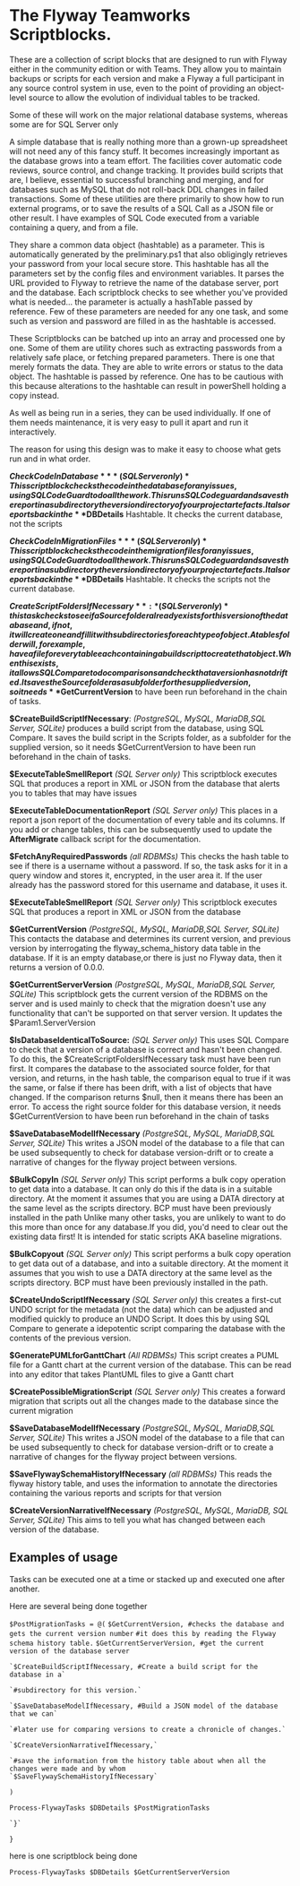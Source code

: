 



# The Flyway Teamworks Scriptblocks.

These are a collection of script blocks that are designed to run with Flyway either in the community edition or with Teams. They allow you to maintain backups or scripts for each version and make a Flyway a full participant in any source control system in use, even to the point of providing an  object-level source to allow the evolution of individual tables to be tracked.

Some of these will work on the major relational database systems, whereas some are for SQL Server only 

A simple database that is really nothing more than a grown-up spreadsheet will  not need any of this fancy stuff. It becomes increasingly important as the database grows into a team effort. The facilities cover automatic code reviews, source control, and change tracking. It provides build scripts that are, I believe, essential to successful branching and merging, and for databases such as MySQL that do not roll-back DDL changes in failed transactions. Some of these utilities are there primarily to show how to run external programs, or to save the results of a SQL Call as a JSON file or other result. I have  examples of SQL Code executed from a variable containing a query,  and from  a file. 

They share a common data object (hashtable) as a parameter. This is automatically  generated by the preliminary.ps1 that also obligingly retrieves your password from your local secure store. This hashtable has all the parameters set by the config  files and environment variables. It parses the URL provided to Flyway to retrieve the name of the database server, port and the database. Each scriptblock checks to see whether you've provided what is needed... the parameter is actually a hashTable passed by reference. 
Few of these parameters  are needed for any one task, and some such as version and password are filled in as the hashtable is accessed.

These Scriptblocks can be batched up into an array and processed one by one. Some of them are utility chores such as extracting passwords from a relatively safe place, or fetching prepared parameters. There
is one that merely formats the data. They are able to write errors or status to the data object. The hashtable is passed by reference. One has to be cautious with this because alterations to the hashtable can result in powerShell holding a copy instead. 

As well as being run in a series, they can be used individually. If one of them needs maintenance, it is very easy to pull it apart and run it interactively.

The reason for using this design was to make it easy to choose what gets run and in what order. 

**$CheckCodeInDatabase** *(SQL Server only)*
This scriptblock checks the code in the database for any issues, using SQL Code Guard to do all the work. This runs SQL Codeguard  and saves the report in a subdirectory the version directory of your project artefacts. It also reports back in the **$DBDetails** Hashtable. It checks the current database, not the scripts

**$CheckCodeInMigrationFiles** *(SQL Server only)*
This scriptblock checks the code in the migration files for any issues, using SQL Code Guard to do all the work. This runs SQL Codeguard and saves the report in a subdirectory the version directory of your 
project artefacts. It also reports back in the **$DBDetails** Hashtable. It checks the scripts not the current database.

**$CreateScriptFoldersIfNecessary**: *(SQL Server only)*
this task checks to see if a Source folder already exists for this version of the database and, if not, it will create one and fill it with subdirectories for each type of object. A tables folder will, for example, have a file for every table each containing a build script to create that object. When this exists, it allows SQL Compare
to do comparisons and check that a version has not drifted. It saves the Source folder as a subfolder for the supplied version, so it needs **$GetCurrentVersion** to have been run beforehand in the chain of tasks.

**$CreateBuildScriptIfNecessary**: *(PostgreSQL, MySQL, MariaDB,SQL Server, SQLite)*
produces a build script from the database, using SQL Compare. It saves the build script in the Scripts folder, as a subfolder for the supplied version, so it needs $GetCurrentVersion to have been run beforehand in the chain of tasks.

**$ExecuteTableSmellReport** *(SQL Server only)*
This scriptblock executes SQL that produces a report in XML or JSON from the database that alerts you to tables that may have issues

**$ExecuteTableDocumentationReport** *(SQL Server only)*
 This places in a report a json report of the documentation of every table and its columns. If you add or change tables, this can be subsequently used to update the **AfterMigrate** callback script
for the documentation. 

**$FetchAnyRequiredPasswords** *(all RDBMSs)*
This checks the hash table to see if there is a username without a password. If so, the task asks for it in a query window and stores it, encrypted, in the user area it. If the user already has the password stored for this username and database, it uses it.

**$ExecuteTableSmellReport** *(SQL Server only)*
This scriptblock executes SQL that produces a report in XML or JSON from the database

**$GetCurrentVersion** *(PostgreSQL, MySQL, MariaDB,SQL Server, SQLite)*
This contacts the database and determines its current version, and previous version by interrogating the flyway_schema_history data table in the database. If it is an empty database,or there is just no Flyway data, then it returns a version of 0.0.0.

**$GetCurrentServerVersion** *(PostgreSQL, MySQL, MariaDB,SQL Server, SQLite)*
This scriptblock gets the current version of the RDBMS on the server and is used mainly to check that the migration doesn't use any functionality that can't be supported on that server version. It updates
the $Param1.ServerVersion 

**$IsDatabaseIdenticalToSource:** *(SQL Server only)*
This uses SQL Compare to check that a version of a database is correct and hasn't been changed. To do this, the $CreateScriptFoldersIfNecessary task must have been run first. It compares the database to the associated source folder, for that version, and returns, in the hash table, the comparison equal to true if it was the same, or false if there has been drift, with a list of objects that have changed. If the comparison returns $null, then it means there has been an error. To access the right source folder for this database version, it needs $GetCurrentVersion to have been run beforehand in the chain of tasks

**$SaveDatabaseModelIfNecessary** *(PostgreSQL, MySQL, MariaDB,SQL Server, SQLite)*
This writes a JSON model of the database to a file that can be used subsequently to check for database version-drift or to create a narrative of changes for the flyway project between versions.

**$BulkCopyIn** *(SQL Server only)*
This script performs a bulk copy operation to get data into a database. It can only do this if the data is in a suitable directory. At the moment it assumes that you are using a DATA directory at the same level as the scripts directory. 
BCP must have been previously installed in the path Unlike many other tasks, you are unlikely to want to do this more than once for any database.If you did, you'd need to clear out the existing data first! It is intended
for static scripts AKA baseline migrations.

**$BulkCopyout** *(SQL Server only)*
This script performs a bulk copy operation to get data out of a database, and into a suitable directory. At the moment it assumes that you wish to use a DATA directory at the same level as the scripts directory. 
BCP must have been previously installed in the path.

**$CreateUndoScriptIfNecessary** *(SQL Server only)*
this creates a first-cut UNDO script for the metadata (not the data) which can be adjusted and modified quickly to produce an UNDO Script. It does this by using SQL Compare to generate a  idepotentic script comparing the database with the  contents of the previous version.

**$GeneratePUMLforGanttChart** *(All RDBMSs)*
This script creates a PUML file for a Gantt chart at the current version of the database. This can be read into any editor that takes PlantUML files to give a Gantt chart

**$CreatePossibleMigrationScript** *(SQL Server only)*
This creates a forward migration that scripts out all the changes made to the database since the current migration

**$SaveDatabaseModelIfNecessary** *(PostgreSQL, MySQL, MariaDB,SQL Server, SQLite)*
This writes a JSON model of the database to a file that can be used subsequently to check for database version-drift or to create a narrative of changes for the flyway project between versions. 

**$SaveFlywaySchemaHistoryIfNecessary** *(all RDBMSs)*
This reads the flyway history table, and uses the information to annotate the directories containing the various reports and scripts for that version

**$CreateVersionNarrativeIfNecessary** *(PostgreSQL, MySQL, MariaDB, SQL Server, SQLite)*
This aims to tell you what has changed between each version of the database. 

## Examples of usage

Tasks can be executed one at a time or stacked up and executed one after another. 

Here are several being done together 

`$PostMigrationTasks = @(`
	`$GetCurrentVersion, #checks the database and gets the current version number`
	`#it does this by reading the Flyway schema history table.` 
    `$GetCurrentServerVersion, #get the current version of the database server`
 
	`$CreateBuildScriptIfNecessary, #Create a build script for the database in a` 
	
	`#subdirectory for this version.`
	
	`$SaveDatabaseModelIfNecessary, #Build a JSON model of the database that we can`
	
	`#later use for comparing versions to create a chronicle of changes.`
	
	`$CreateVersionNarrativeIfNecessary,`
	
    `#save the information from the history table about when all the changes were made and by whom
    `$SaveFlywaySchemaHistoryIfNecessary`
  
`)`

`Process-FlywayTasks $DBDetails $PostMigrationTasks`

	`}`
	
`}`

here is one scriptblock being done

`Process-FlywayTasks $DBDetails $GetCurrentServerVersion`
